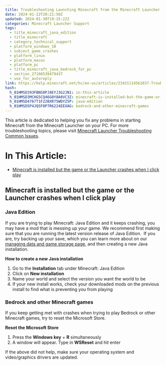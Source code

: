 ```yaml
---
title: Troubleshooting Launching Minecraft from the Minecraft Launcher
date: 2024-01-22T20:21:50Z
updated: 2024-01-30T19:15:22Z
categories: Minecraft Launcher Support
tags:
  - title_minecraft_java_edition
  - title_minecraft
  - category_technical_support
  - platform_windows_10
  - subject_game_crashes
  - platform_linux
  - platform_macos
  - platform_pc
  - title_minecraft_java_bedrock_for_pc
  - section_27166539479437
  - use_for_autoreply
link: https://help.minecraft.net/hc/en-us/articles/23431114561037-Troubleshooting-Launching-Minecraft-from-the-Minecraft-Launcher
hash:
  h_01HMSD393FBNS0PJ8EYJ3G2JN1: in-this-article
  h_01HMSD3MCHG5CQ46G0Y8A0VC3Z: minecraft-is-installed-but-the-game-or-the-launcher-crashes-when-i-click-play
  h_01HMSD4767T1FZ2BXR75WDYZ5P: java-edition
  h_01HMSD5P4JQSF0P7R6224EEXAG: bedrock-and-other-minecraft-games
---
```


This article is dedicated to helping you fix any problems in starting Minecraft from the Minecraft Launcher on your PC. For more troubleshooting topics, please visit [Minecraft Launcher Troubleshooting Common Issues](./Minecraft-Launcher-Support.md).

# In This Article:

- [Minecraft is installed but the game or the Launcher crashes when I click play](https://help.minecraft.net/hc/en-us/articles/undefined#h_01HMSD3MCHG5CQ46G0Y8A0VC3Z)

## Minecraft is installed but the game or the Launcher crashes when I click play

### Java Edition

If you are trying to play Minecraft: Java Edition and it keeps crashing, you may have a mod that is messing up your game. We recommend first making sure that you are running the latest version release of Java Edition.  If you are, try backing up your save, which you can learn more about on our [managing data and game storage page,](../Backup-Restore/Locating-Minecraft-Java-Edition-Files-for-Backup-or-Transfer.md) and then creating a new Java installation.

**How to create a new Java installation**

1.  Go to the **Installation** tab under Minecraft: Java Edition
2.  Click on **New installation**
3.  Name your world and select the version you want the world to be
4.  If your new install works, check your downloaded mods on the previous install to find what is preventing you from playing

### Bedrock and other Minecraft games

If you keep getting met with crashes when trying to play Bedrock or other Minecraft games, try to reset the Microsoft Store.

**Reset the Microsoft Store**

1.  Press the **Windows key** + **R** simultaneously 
2.  A window will appear. Type in **WSReset** and hit enter 

If the above did not help, make sure your operating system and video/graphics drivers are updated.
